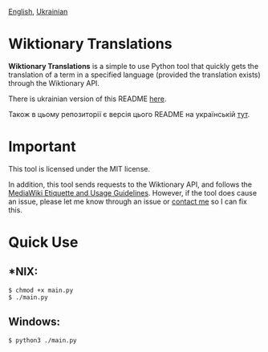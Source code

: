 [English](./README.md), [Ukrainian](./README_UK.md)

# Wiktionary Translations

__Wiktionary Translations__ is a simple to use Python tool that quickly gets the translation of a term in a specified language (provided the translation exists) through the Wiktionary API.

There is ukrainian version of this README [here](https://github.com/morrigan-plus-plus/wiktionarytranslations/blob/master/README_UA.md).

Також в цьому репозиторії є версія цього README на
українській [тут](https://github.com/morrigan-plus-plus/wiktionarytranslations/blob/master/README_UA.md).

# Important

This tool is licensed under the MIT license.

In addition, this tool sends requests to the Wiktionary API, and follows the [MediaWiki Etiquette and Usage Guidelines](https://www.mediawiki.org/wiki/API:Etiquette). However, if the tool does cause an issue, please let me know through an issue or [contact me](mailto:r.chapple.business@gmail.com) so I can fix this.

# Quick Use

## *NIX:
```console
$ chmod +x main.py
$ ./main.py
```

## Windows:
```console
$ python3 ./main.py
```
